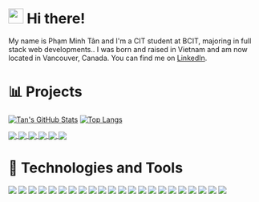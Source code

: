 # <img src="https://raw.githubusercontent.com/phamminhtan2002/phamminhtan2002/main/wave.gif" width="30px" height="30px" /> Hi there!

My name is Phạm Minh Tân and I'm a CIT student at BCIT, majoring in full stack
web developments.. I was born and raised in Vietnam and am now located in
Vancouver, Canada. You can find me on
<a href="https://www.linkedin.com/in/phamminhtan/" target="_blank" rel="noreferrer">LinkedIn</a>.

# 📊 Projects

[![Tan's GitHub Stats](https://github-readme-stats.vercel.app/api?username=phamminhtan2002&hide=issues&theme=yeblu&count_private=true&show_icons=true)](https://github.com/phamminhtan2002)
[![Top Langs](https://github-readme-stats.vercel.app/api/top-langs/?username=phamminhtan2002&theme=yeblu&layout=compact)](https://github.com/phamminhtan2002)

<a href="https://github.com/phamminhtan2002/acit3855-microservices">
  <img align="center" src="https://github-readme-stats.vercel.app/api/pin/?username=phamminhtan2002&repo=acit3855-microservices&theme=algolia" />
</a>
<a href="https://github.com/phamminhtan2002/amazon-fullstack">
  <img align="center" src="https://github-readme-stats.vercel.app/api/pin/?username=phamminhtan2002&repo=amazon-fullstack&theme=algolia" />
</a>
<a href="https://github.com/phamminhtan2002/tiktok-typescript">
  <img align="center" src="https://github-readme-stats.vercel.app/api/pin/?username=phamminhtan2002&repo=tiktok-typescript&theme=algolia" />
</a>
<a href="https://github.com/phamminhtan2002/airbnb-nextjs">
  <img align="center" src="https://github-readme-stats.vercel.app/api/pin/?username=phamminhtan2002&repo=airbnb-nextjs&theme=algolia" />
</a>
<a href="https://github.com/phamminhtan2002/twitter-blockchain">
  <img align="center" src="https://github-readme-stats.vercel.app/api/pin/?username=phamminhtan2002&repo=twitter-blockchain&theme=algolia" />
</a>
<a href="https://github.com/phamminhtan2002/secret_msg_c">
  <img align="center" src="https://github-readme-stats.vercel.app/api/pin/?username=phamminhtan2002&repo=secret_msg_c&theme=algolia" />
</a>

# 🔧 Technologies and Tools

![](https://img.shields.io/badge/OS-Linux-informational?style=flat&logo=linux&logoColor=white&color=2bbc8a)
![](https://img.shields.io/badge/OS-Windows_Server-informational?style=flat&logo=windows&logoColor=white&color=2bbc8a)
![](https://img.shields.io/badge/Tool-WordPress-informational?style=flat&logo=wordpress&logoColor=white&color=063971)
![](https://img.shields.io/badge/Tool-MySQL-informational?style=flat&logo=mysql&logoColor=white&color=063971)
![](https://img.shields.io/badge/Tool-Docker-informational?style=flat&logo=docker&logoColor=white&color=063971)
![](https://img.shields.io/badge/Tool-Jenkins-informational?style=flat&logo=jenkins&logoColor=white&color=063971)
![](https://img.shields.io/badge/Tool-VMware-informational?style=flat&logo=vmware&logoColor=white&color=063971)
![](https://img.shields.io/badge/Tool-Virtual_Box-informational?style=flat&logo=virtualbox&logoColor=white&color=063971)
![](https://img.shields.io/badge/Shell-Bash-informational?style=flat&logo=gnu-bash&logoColor=white&color=79553D)
![](https://img.shields.io/badge/Shell-Git-informational?style=flat&logo=git&logoColor=white&color=79553D)
![](https://img.shields.io/badge/Editor-VS_Code-informational?style=flat&logo=visualstudiocode&logoColor=white&color=3B83BD)
![](https://img.shields.io/badge/Editor-Vim-informational?style=flat&logo=vim&logoColor=white&color=3B83BD)
![](https://img.shields.io/badge/Framework-React-informational?style=flat&logo=react&logoColor=white&color=E1CC4F)
![](https://img.shields.io/badge/Framework-Next.js-informational?style=flat&logo=nextdotjs&logoColor=white&color=E1CC4F)
![](https://img.shields.io/badge/CSSFramework-TailwindCSS-informational?style=flat&logo=tailwindcss&logoColor=white&color=E1CC4F)
![](https://img.shields.io/badge/Code-TypeScript-informational?style=flat&logo=typescript&logoColor=white&color=E55137)
![](https://img.shields.io/badge/Code-JavaScript-informational?style=flat&logo=javascript&logoColor=white&color=E55137)
![](https://img.shields.io/badge/Code-HTML-informational?style=flat&logo=html5&logoColor=white&color=E55137)
![](https://img.shields.io/badge/Code-CSS-informational?style=flat&logo=css3&logoColor=white&color=E55137)
![](https://img.shields.io/badge/Code-Python-informational?style=flat&logo=python&logoColor=white&color=E55137)
![](https://img.shields.io/badge/Cloud-Digital_Ocean-informational?style=flat&logo=digitalocean&logoColor=white&color=308446)
![](https://img.shields.io/badge/Cloud-Amazon_Web_Services-informational?style=flat&logo=amazonaws&logoColor=white&color=308446)
